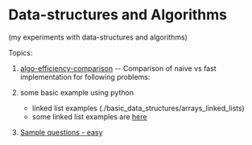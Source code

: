 # Data-structures and Algorithms
(my experiments with data-structures and algorithms)

Topics:

1. [algo-efficiency-comparison](./algo_efficiency_comparison/) -- Comparison of naive vs fast implementation for following problems:

2. some basic example using python
    * linked list examples (./basic_data_structures/arrays_linked_lists)
    * some linked list examples are [here](https://github.com/viks8dm/data_structures_python/tree/master)

3. [Sample questions - easy](./sample_questions_easy/)
